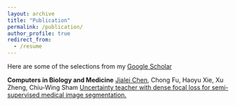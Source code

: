 ```yaml
---
layout: archive
title: "Publication"
permalink: /publication/
author_profile: true
redirect_from:
  - /resume
---
```


Here are some of the selections from my [Google Scholar](https://scholar.google.com.hk/citations?user=xV3gdyAAAAAJ&hl=zh-CN)

**Computers in Biology and Medicine** <u>Jialei Chen</u>, Chong Fu, Haoyu Xie, Xu Zheng, Chiu-Wing Sham [Uncertainty teacher with dense focal loss for semi-supervised medical image segmentation.](https://www.sciencedirect.com/science/article/pii/S001048252200751X)


